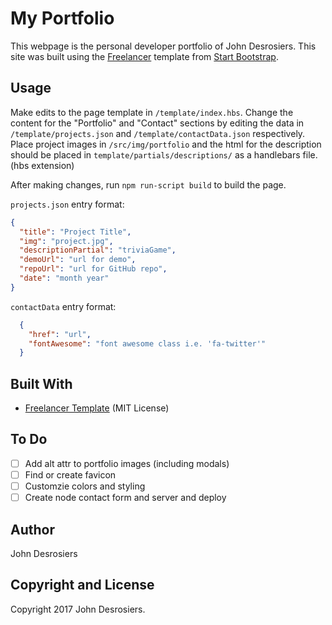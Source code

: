 # My Portfolio
This webpage is the personal developer portfolio of John Desrosiers. This site was built using the [Freelancer](https://startbootstrap.com/template-overviews/freelancer/) template from [Start Bootstrap](https://startbootstrap.com/).

## Usage
Make edits to the page template in `/template/index.hbs`. Change the content for the "Portfolio" and "Contact" sections by editing the data in `/template/projects.json` and `/template/contactData.json` respectively. Place project images in `/src/img/portfolio` and the html for the description should be placed in `template/partials/descriptions/` as a handlebars file. (hbs extension)

After making changes, run `npm run-script build` to build the page.

`projects.json` entry format:
```json
{
  "title": "Project Title",
  "img": "project.jpg",
  "descriptionPartial": "triviaGame",
  "demoUrl": "url for demo",
  "repoUrl": "url for GitHub repo",
  "date": "month year"
}
```

`contactData` entry format:
```json
  { 
    "href": "url",
    "fontAwesome": "font awesome class i.e. 'fa-twitter'"
  }
```

## Built With
* [Freelancer Template](https://startbootstrap.com/template-overviews/freelancer/) (MIT License)

## To Do
- [ ] Add alt attr to portfolio images (including modals)
- [ ] Find or create favicon
- [ ] Customzie colors and styling
- [ ] Create node contact form and server and deploy

## Author
John Desrosiers

## Copyright and License
Copyright 2017 John Desrosiers.
